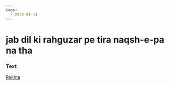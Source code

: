 ```yaml
---
tags:
  - 2022-01-14
---
```

# jab dil ki rahguzar pe tira naqsh-e-pa na tha

### Text
[Rekhta](https://www.rekhta.org/ghazals/jab-dil-kii-rahguzar-pe-tiraa-naqsh-e-paa-na-thaa-ada-jafri-ghazals?lang=ur)


